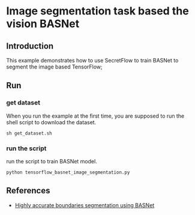 # Image segmentation task based the vision BASNet

## Introduction

This example demonstrates how to use SecretFlow to train BASNet to segment the image based TensorFlow;

## Run
### get dataset
When you run the example at the first time, you are supposed to run the shell script to download the dataset.
```
sh get_dataset.sh
```
### run the script
run the script to train BASNet model.
```
python tensorflow_basnet_image_segmentation.py
```

## References
- [Highly accurate boundaries segmentation using BASNet](https://keras.io/examples/vision/basnet_segmentation/)